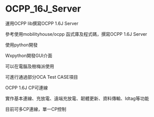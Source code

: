 # OCPP_16J_Server
運用OCPP lib撰寫OCPP 1.6J Server 

參考使用mobilityhouse/ocpp 函式庫及程式碼，撰寫OCPP 1.6J Server

使用python開發

Wxpython開發GUI介面

可以在電腦及樹梅派使用

可進行通過部分OCA Test CASE項目

OCPP 1.6J CP可連線

實作基本連線、充放電、遠端充放電、韌體更新、資料傳輸、Idtag等功能

目前可多CP連線，單一CP控制
